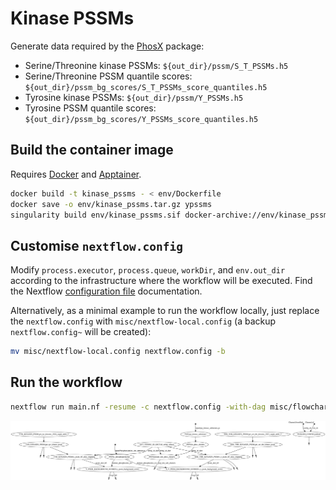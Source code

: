 # Kinase PSSMs

Generate data required by the [PhosX](https://github.com/alussana/phosx) package:
* Serine/Threonine kinase PSSMs: `${out_dir}/pssm/S_T_PSSMs.h5`
* Serine/Threonine PSSM quantile scores: `${out_dir}/pssm_bg_scores/S_T_PSSMs_score_quantiles.h5`
* Tyrosine kinase PSSMs: `${out_dir}/pssm/Y_PSSMs.h5`
* Tyrosine PSSM quantile scores: `${out_dir}/pssm_bg_scores/Y_PSSMs_score_quantiles.h5`

## Build the container image

Requires [Docker](https://www.docker.com) and [Apptainer](https://apptainer.org).

```bash
docker build -t kinase_pssms - < env/Dockerfile
docker save -o env/kinase_pssms.tar.gz ypssms
singularity build env/kinase_pssms.sif docker-archive://env/kinase_pssms.tar.gz
```

## Customise `nextflow.config`

Modify `process.executor`, `process.queue`, `workDir`, and `env.out_dir` according to the infrastructure where the workflow will be executed. Find the Nextflow [configuration file](https://www.nextflow.io/docs/latest/config.html) documentation.

Alternatively, as a minimal example to run the workflow locally, just replace the `nextflow.config` with `misc/nextflow-local.config` (a backup `nextflow.config~` will be created):

```bash
mv misc/nextflow-local.config nextflow.config -b
```

## Run the workflow

```bash
nextflow run main.nf -resume -c nextflow.config -with-dag misc/flowchart.svg
```

![flowchart](misc/flowchart.svg)